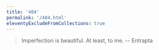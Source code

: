 ```yaml
---
title: '404'
permalink: '/404.html'
eleventyExcludeFromCollections: true
---
```


> Imperfection is beautiful. At least, to me.
> -- Entrapta

